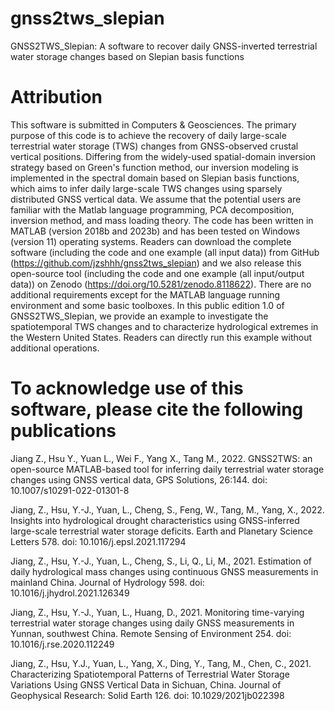 # gnss2tws_slepian
GNSS2TWS_Slepian: A software to recover daily GNSS-inverted terrestrial water storage changes based on Slepian basis functions
# Attribution
This software is submitted in Computers & Geosciences. The primary purpose of this code is to achieve the recovery of daily large-scale terrestrial water storage (TWS) changes from GNSS-observed crustal vertical positions. Differing from the widely-used spatial-domain inversion strategy based on Green's function method, our inversion modeling is implemented in the spectral domain based on Slepian basis functions, which aims to infer daily large-scale TWS changes using sparsely distributed GNSS vertical data. We assume that the potential users are familiar with the Matlab language programming, PCA decomposition, inversion method, and mass loading theory. The code has been written in MATLAB (version 2018b and 2023b) and has been tested on Windows (version 11) operating systems.
Readers can download the complete software (including the code and one example (all input data)) from GitHub (https://github.com/jzshhh/gnss2tws_slepian) and we also release this open-source tool (including the code and one example (all input/output data)) on Zenodo (https://doi.org/10.5281/zenodo.8118622). There are no additional requirements except for the MATLAB language running environment and some basic toolboxes. In this public edition 1.0 of GNSS2TWS_Slepian, we provide an example to investigate the spatiotemporal TWS changes and to characterize hydrological extremes in the Western United States. Readers can directly run this example without additional operations.
# To acknowledge use of this software, please cite the following publications
Jiang Z., Hsu Y., Yuan L., Wei F., Yang X., Tang M., 2022. GNSS2TWS: an open-source MATLAB-based tool for inferring daily terrestrial water storage changes using GNSS vertical data, GPS Solutions, 26:144. doi: 10.1007/s10291-022-01301-8

Jiang, Z., Hsu, Y.-J., Yuan, L., Cheng, S., Feng, W., Tang, M., Yang, X., 2022. Insights into hydrological drought characteristics using GNSS-inferred large-scale terrestrial water storage deficits. Earth and Planetary Science Letters 578. doi: 10.1016/j.epsl.2021.117294

Jiang, Z., Hsu, Y.-J., Yuan, L., Cheng, S., Li, Q., Li, M., 2021. Estimation of daily hydrological mass changes using continuous GNSS measurements in mainland China. Journal of Hydrology 598. doi: 10.1016/j.jhydrol.2021.126349

Jiang, Z., Hsu, Y.-J., Yuan, L., Huang, D., 2021. Monitoring time-varying terrestrial water storage changes using daily GNSS measurements in Yunnan, southwest China. Remote Sensing of Environment 254. doi: 10.1016/j.rse.2020.112249

Jiang, Z., Hsu, Y.J., Yuan, L., Yang, X., Ding, Y., Tang, M., Chen, C., 2021. Characterizing Spatiotemporal Patterns of Terrestrial Water Storage Variations Using GNSS Vertical Data in Sichuan, China. Journal of Geophysical Research: Solid Earth 126. doi: 10.1029/2021jb022398
